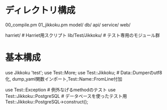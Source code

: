 # ディレクトリ構成
00_compile.pm
01_jikkoku.pm
model/
db/
api/
service/
web/

harriet/          # Harriet用スクリプト
lib/Test/Jikkoku/ # テスト専用のモジュール群

# 基本構成
use Jikkoku 'test';
use Test::More;
use Test::Jikkoku;  # Data::Dumperのutf8化, dump_yaml関数インポート,Test::Name::FromLine付加

use Test::Exception           # 例外なげるmethodのテスト
use Test::Jikkoku::PostgreSQL # データベースを使ったテスト用
Test::Jikkoku::PostgreSQL->construct();


